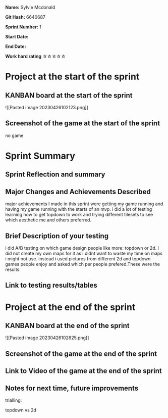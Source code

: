 **Name:** Sylvie Mcdonald

**Git Hash:** 6640687

**Sprint Number:** 1

**Start Date:**

**End Date:**

**Work hard rating**
☆☆☆☆☆

# Project at the start of the sprint
## **KANBAN board at the start of the sprint**
![[Pasted image 20230426102123.png]]

## **Screenshot of the game at the start of the sprint**
no game
# Sprint Summary
## **Sprint Reflection and summary**



## **Major Changes and Achievements Described**
major achievements I made in this sprint were getting my game running and having my game running with the starts of an mvp. i did a lot of testing learning how to get topdown to work and trying different tilesets to see which aesthetic me and others preferred.

## **Brief Description of your testing**
i did A/B testing on which  game design people like more: topdown or 2d. i did not create my own maps for it as i didnt want to waste my time on maps i might not use. instead i used pictures from different 2d and topdown games people enjoy and asked which per people prefered.These were the results.
## **Link to testing results/tables**



# Project at the end of the sprint
## **KANBAN board at the end of the sprint**
![[Pasted image 20230426102625.png]]

## **Screenshot of the game at the end of the sprint**

## Link to **Video of the game at the end of the sprint**


## **Notes for next time, future improvements**

trialling:

topdown vs 2d

